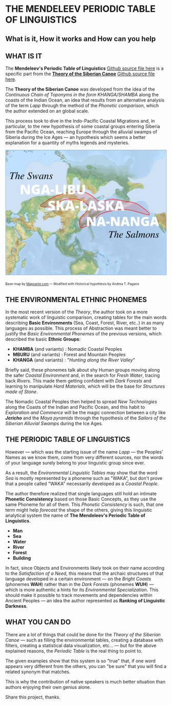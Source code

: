 # THE MENDELEEV PERIODIC TABLE OF LINGUISTICS
## What is it, How it works and How can you help

## WHAT IS IT

The **Mendeleev's Periodic Table of Linguistics** [Github source file here](https://github.com/siberia3/periodic-table-of-linguistics/blob/main/The-Mendeleev-Periodic-Table-of-Linguistics.html) is a specific part from the [**Theory of the Siberian Canoe**](https://pagano-arte.blogspot.com/2020/08/theory-of-siberian-canoe.html) [Github source file here](https://github.com/siberia3/periodic-table-of-linguistics/blob/main/Theory-of-the-Siberian-Canoe.html). 

The **Theory of the Siberian Canoe** was developed from the idea of the *Continuous Chain of Toponyms in the form KHANGA/SHAMBA* along the coasts of the Indian Ocean, an idea that results from an alternative analysis of the term *Lapp* through the method of the *Phonetic comparison*, which the author extended on an global scale.  

This process took to dive in the Indo-Pacific Coastal Migrations and, in particular, to the new hypothesis of some coastal groups entering Siberia from the Pacific Ocean, reaching Europe through the alluvial swamps of Siberia during the Ice Ages — an hypothesis which seems a better explanation for a quantity of myths legends and mysteries. 


![Image of the Civilization of Ice and Swamps Sailors](https://github.com/siberia3/periodic-table-of-linguistics/blob/main/SHA-LIBU%20-%20The%20Salmons.png)

<font size="1"> Base-map by [Mapswire.com](https://www.mapswire.com) — Modified with Historical hypothesis by Andrea T. Pagano</font>
	


## THE ENVIRONMENTAL ETHNIC PHONEMES

In the most recent version of the *Theory*, the author took on a more systematic work of linguistic comparison, creating tables for the main words describing **Basic Environments** (Sea, Coast, Forest, River, etc..) in as many languages as possible. This process of Abstraction was meant better to justify the *Basic Environmental Phonemes* of the previous versions, which described the basic **Ethnic Groups**: 

- **KHAMBA** (and variants) : Nomadic Coastal Peoples 
- **MBURU** (and variants) : Forest and Mountain Peoples
- **KHANGA** (and variants) : "*Hunting along the River Valley*" 

Briefly said, these phonemes talk about shy Human groups moving along the safer *Coastal Environment* and, in the search for *Fresh Water*, tracing back *Rivers*. This made them getting confident with *Dark Forests* and learning to manipulate *Hard Materials*, which will be the base for *Structures made of Stone*. 

The Nomadic Coastal Peoples then helped to spread *New Technologies* along the Coasts of the Indian and Pacific Ocean, and this habit to *Exploration and Commerce* will be the magic connection between a city like **_Jericho_** and the *Maya pyramids* through the hypothesis of the *Sailors of the Siberian Alluvial Swamps* during the Ice Ages. 


## THE PERIODIC TABLE OF LINGUISTICS

However — which was the starting issue of the name *Lapp* — the Peoples' Names as we know them, come from very different sources, nor the words of your language surely belong to your linguistic group since ever. 

As a result, the *Environmental Linguistic Tables* may show that the word *Sea* is mostly represented by a phoneme such as "WAKA", but don't prove that a people called "WAKA" necessarily developed as a *Coastal People*.

The author therefore realized that single languages still hold an intimate **Phonetic Consistency** based on those Basic Concepts, as they use the same Phoneme for all of them. This *Phonetic Consistency* is such, that one term might help *forecast* the shape of the others, giving this linguistic analytical system the name of **The Mendeleev's Periodic Table of Linguistics**.

* **Man**
* **Sea**
* **Water**
* **River**
* **Forest**
* **Building**

In fact, since Objects and Environments likely took on their name according to the *Satisfaction of a Need*, this means that the archaic structures of that language developed in a certain environment — on the *Bright Coasts* (phonemes **WAH**) rather than in the *Dark Forests* (phonemes **WUH**) — which is more authentic a hints for its *Environmental Specialization*. 
This should make it possible to track movements and dependencies within Ancient Peoples — an idea the author represented as **Ranking of Linguistic Darkness**.


## WHAT YOU CAN DO

There are a lot of things that could be done for the *Theory of the Siberian Canoe* — such as filling the environmental tables, creating a database with filters, creating a statistical data visualization, etc... — but for the above explained reasons, the *Periodic Table* is the real thing to point to.

The given examples show that this system is so "true" that, if one word appears very different from the others, you can "be sure" that you will find a related synonym that matches. 

This is why the contribution of native speakers is much better situation than authors enjoying their own genius alone. 

Share this project, thanks.
